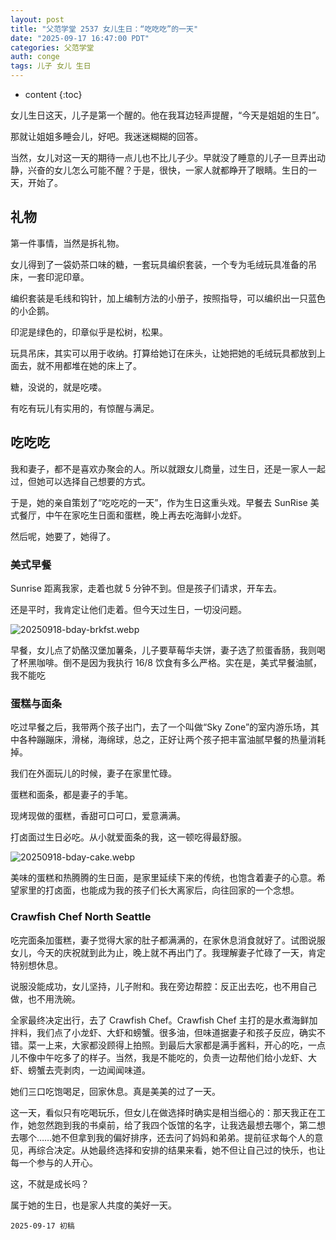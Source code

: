 ```yaml
---
layout: post
title: "父范学堂 2537 女儿生日：“吃吃吃”的一天"
date: "2025-09-17 16:47:00 PDT"
categories: 父范学堂
auth: conge
tags: 儿子 女儿 生日
---
```

* content
{:toc}

女儿生日这天，儿子是第一个醒的。他在我耳边轻声提醒，“今天是姐姐的生日”。

那就让姐姐多睡会儿，好吧。我迷迷糊糊的回答。

当然，女儿对这一天的期待一点儿也不比儿子少。早就没了睡意的儿子一旦弄出动静，兴奋的女儿怎么可能不醒？于是，很快，一家人就都睁开了眼睛。生日的一天，开始了。




## 礼物

第一件事情，当然是拆礼物。

女儿得到了一袋奶茶口味的糖，一套玩具编织套装，一个专为毛绒玩具准备的吊床，一套印泥印章。

编织套装是毛线和钩针，加上编制方法的小册子，按照指导，可以编织出一只蓝色的小企鹅。

印泥是绿色的，印章似乎是松树，松果。

玩具吊床，其实可以用于收纳。打算给她订在床头，让她把她的毛绒玩具都放到上面去，就不用都堆在她的床上了。

糖，没说的，就是吃喽。

有吃有玩儿有实用的，有惊醒与满足。

## 吃吃吃

我和妻子，都不是喜欢办聚会的人。所以就跟女儿商量，过生日，还是一家人一起过，但她可以选择自己想要的方式。

于是，她的亲自策划了“吃吃吃的一天”，作为生日这重头戏。早餐去 SunRise 美式餐厅，中午在家吃生日面和蛋糕，晚上再去吃海鲜小龙虾。

然后呢，她要了，她得了。

### 美式早餐

Sunrise 距离我家，走着也就 5 分钟不到。但是孩子们请求，开车去。

还是平时，我肯定让他们走着。但今天过生日，一切没问题。

![20250918-bday-brkfst.webp](https://s2.loli.net/2025/09/18/BcTDt4uWxmPiSho.webp)

早餐，女儿点了奶酪汉堡加薯条，儿子要草莓华夫饼，妻子选了煎蛋香肠，我则喝了杯黑咖啡。倒不是因为我执行 16/8 饮食有多么严格。实在是，美式早餐油腻，我不能吃

### 蛋糕与面条

吃过早餐之后，我带两个孩子出门，去了一个叫做“Sky Zone”的室内游乐场，其中各种蹦蹦床，滑梯，海绵球，总之，正好让两个孩子把丰富油腻早餐的热量消耗掉。

我们在外面玩儿的时候，妻子在家里忙碌。

蛋糕和面条，都是妻子的手笔。

现烤现做的蛋糕，香甜可口可口，爱意满满。

打卤面过生日必吃。从小就爱面条的我，这一顿吃得最舒服。

![20250918-bday-cake.webp](https://s2.loli.net/2025/09/18/6mkxPfQB5FZKGID.webp)

美味的蛋糕和热腾腾的生日面，是家里延续下来的传统，也饱含着妻子的心意。希望家里的打卤面，也能成为我的孩子们长大离家后，向往回家的一个念想。

### Crawfish Chef North Seattle

吃完面条加蛋糕，妻子觉得大家的肚子都满满的，在家休息消食就好了。试图说服女儿，今天的庆祝就到此为止，晚上就不再出门了。我理解妻子忙碌了一天，肯定特别想休息。

说服没能成功，女儿坚持，儿子附和。我在旁边帮腔：反正出去吃，也不用自己做，也不用洗碗。

全家最终决定出行，去了 Crawfish Chef。Crawfish Chef 主打的是水煮海鲜加拌料，我们点了小龙虾、大虾和螃蟹。很多油，但味道据妻子和孩子反应，确实不错。菜一上来，大家都没顾得上拍照。到最后大家都是满手酱料，开心的吃，一点儿不像中午吃多了的样子。当然，我是不能吃的，负责一边帮他们给小龙虾、大虾、螃蟹去壳剥肉，一边闻闻味道。

她们三口吃饱喝足，回家休息。真是美美的过了一天。

这一天，看似只有吃喝玩乐，但女儿在做选择时确实是相当细心的：那天我正在工作，她忽然跑到我的书桌前，给了我四个饭馆的名字，让我选最想去哪个，第二想去哪个……她不但拿到我的偏好排序，还去问了妈妈和弟弟。提前征求每个人的意见，再综合决定。从她最终选择和安排的结果来看，她不但让自己过的快乐，也让每一个参与的人开心。

这，不就是成长吗？

属于她的生日，也是家人共度的美好一天。

```
2025-09-17 初稿
```
